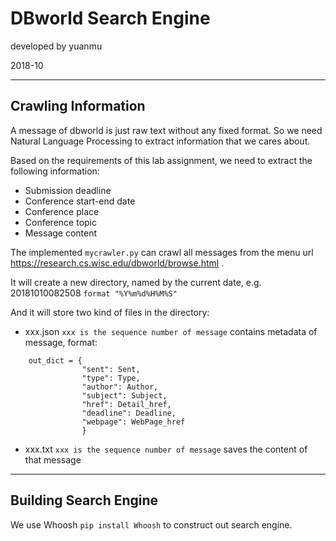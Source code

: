 # DBworld Search Engine #

developed by yuanmu

2018-10

---

## Crawling Information ##

A message of dbworld is just raw text without any fixed format. So we need Natural Language Processing to extract information that we cares about.

Based on the requirements of this lab assignment, we need to extract the following information:
* Submission deadline
* Conference start-end date
* Conference place
* Conference topic
* Message content

The implemented `mycrawler.py` can crawl all messages from the menu url https://research.cs.wisc.edu/dbworld/browse.html .

It will create a new directory, named by the current date, e.g. 20181010082508 `format "%Y%m%d%H%M%S"`

And it will store two kind of files in the directory:
* xxx.json `xxx is the sequence number of message` contains metadata of message, format:
```
	out_dict = {
                "sent": Sent,
                "type": Type,
                "author": Author,
                "subject": Subject,
                "href": Detail_href,
                "deadline": Deadline,
                "webpage": WebPage_href
                }
 ```
* xxx.txt `xxx is the sequence number of message` saves the content of that message 

---
## Building Search Engine ##
We use Whoosh `pip install Whoosh` to construct out search engine.

